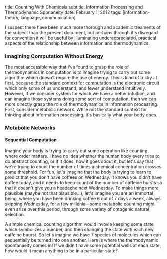title: Counting With Chemicals
subtitle:  Information Processing and Thermodynamic Sponaneity 
date: February 1, 2012
tags: [information-theory, language, communication]

I suspect there have been much more thorough and academic treaments of the
subject than the present document, but perhaps through it's disregard for
convention it will be useful by illuminating underappreciated, practical aspects
of the relationship between information and thermodynamics.

### Imagining Computation Without Energy

 The most accessible way that I've found
to grasp the role of thermodynamics in computation is to imagine trying to carry
out some algorithm which doesn't require the use of energy.  This is kind of
tricky at first, because the standard context for computation is the electronic
circuit which only some of us understand, and fewer understand intuitively.
However, if we consider system for which we have a better intuition, and can
imagine those systems doing some sort of computation, then we can more directly
grasp the role of thermodynamics in information processing.  First, consider
metabolic network.  While not the standard context for thinking about
information processing, it's basically what your body does.

### Metabolic Networks

#### Sequential Computation
Imagine your body is trying to carry out some operation like counting, where
order matters.  I have no idea whether the human body every tries to do abstract
counting, or if it does, how it goes about it, but let's say that we're trying
to count the number of times a chemical concentration crosses some threshold.
For fun, let's imagine that the body is trying to learn to predict that you
don't have coffees on Wednesday.  It knows you didn't have coffee today, and it
needs to keep count of the number of caffeine bursts so that it doesn't give you
a headache next Wednesday.  To make things more plausible (maybe not that
plausible...), let's imagine you are an immortal being, where you have been
drinking coffee 6 out of 7 days a week, always skipping Wednesday, for a few
millenia&mdash;some metabolic counting might even arise over this period,
through some variety of ontogenic natural selection.

A simple chemical counting algorithm would invovle keeping some state which
symbolizes a number, and then changing the state with each new caffeine buurst.
So let's imagine we have 7 species of molecules which can sequentially be turned
into one another.  Here is where the thermodynamic spontanaeity comes in! If we
didn't have some potential wells at each state, how would it mean anything to be
in a particular state?
